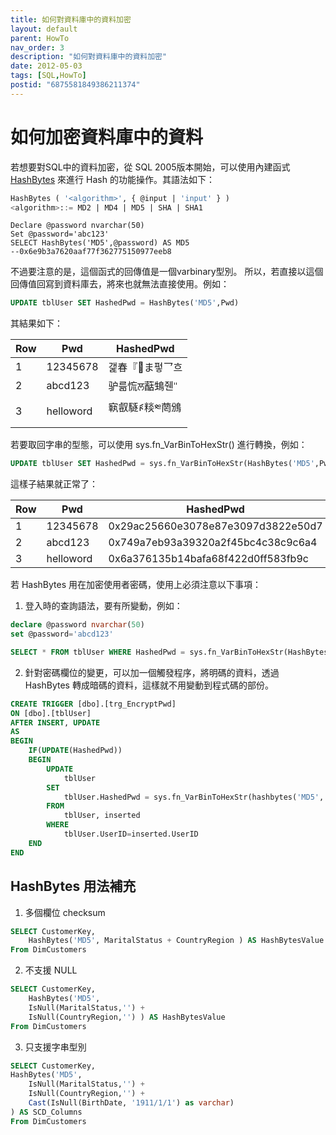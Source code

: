 ```yaml
---
title: 如何對資料庫中的資料加密
layout: default
parent: HowTo
nav_order: 3
description: "如何對資料庫中的資料加密"
date: 2012-05-03
tags: [SQL,HowTo]
postid: "6875581849386211374"
---
```

# 如何加密資料庫中的資料

若想要對SQL中的資料加密，從 SQL 2005版本開始，可以使用內建函式 [HashBytes](http://msdn.microsoft.com/zh-tw/library/ms174415.aspx) 來進行 Hash 的功能操作。其語法如下：

```sql
HashBytes ( '<algorithm>', { @input | 'input' } )
<algorithm>::= MD2 | MD4 | MD5 | SHA | SHA1
```

```
Declare @password nvarchar(50)
Set @password='abc123'
SELECT HashBytes('MD5',@password) AS MD5
--0x6e9b3a7620aaf77f362775150977eeb8
```

不過要注意的是，這個函式的回傳值是一個varbinary型別。  所以，若直接以這個回傳值回寫到資料庫去，將來也就無法直接使用。例如：  
```sql
UPDATE tblUser SET HashedPwd = HashBytes('MD5',Pwd)
```

其結果如下：

| Row | Pwd | HashedPwd |
| --- | --- | --- |
| 1 | 12345678 | 갩春『ま펗⺂흐 |
| 2 | abcd123 | 驴륾㤺ਲ䔯䲼줸꓆ |
| 3 | helloword | 㝪㕡䮱ꚯ䊏༭菵鳻 |

若要取回字串的型態，可以使用 sys.fn_VarBinToHexStr() 進行轉換，例如：

```sql
UPDATE tblUser SET HashedPwd = sys.fn_VarBinToHexStr(HashBytes('MD5',Pwd))
```

這樣子結果就正常了：

| Row | Pwd | HashedPwd |
| --- | --- | --- |
| 1 | 12345678 | 0x29ac25660e3078e87e3097d3822e50d7 |
| 2 | abcd123 | 0x749a7eb93a39320a2f45bc4c38c9c6a4 |
| 3 | helloword | 0x6a376135b14bafa68f422d0ff583fb9c |

若 HashBytes 用在加密使用者密碼，使用上必須注意以下事項：

1. 登入時的查詢語法，要有所變動，例如：  
```sql
declare @password nvarchar(50)
set @password='abcd123'

SELECT * FROM tblUser WHERE HashedPwd = sys.fn_VarBinToHexStr(HashBytes('MD5',@password))
```
2. 針對密碼欄位的變更，可以加一個觸發程序，將明碼的資料，透過 HashBytes 轉成暗碼的資料，這樣就不用變動到程式碼的部份。   ```sql
CREATE TRIGGER [dbo].[trg_EncryptPwd]
ON [dbo].[tblUser]
AFTER INSERT, UPDATE
AS 
BEGIN
	IF(UPDATE(HashedPwd))
	BEGIN
		UPDATE 
			tblUser 
		SET 
			tblUser.HashedPwd = sys.fn_VarBinToHexStr(hashbytes('MD5', cast(inserted.HashedPwd as nvarchar(50))))
		FROM 
			tblUser, inserted 
		WHERE 
			tblUser.UserID=inserted.UserID
	END
END	
```

## HashBytes 用法補充

1. 多個欄位 checksum

```sql
SELECT CustomerKey, 
	HashBytes('MD5', MaritalStatus + CountryRegion ) AS HashBytesValue
From DimCustomers
```

2. 不支援 NULL
```sql
SELECT CustomerKey, 
	HashBytes('MD5', 
	IsNull(MaritalStatus,'') + 
	IsNull(CountryRegion,'') ) AS HashBytesValue 
From DimCustomers
```

3. 只支援字串型別
```sql
SELECT CustomerKey, 
HashBytes('MD5', 
	IsNull(MaritalStatus,'') + 
	IsNull(CountryRegion,'') + 
	Cast(IsNull(BirthDate, '1911/1/1') as varchar) 
) AS SCD_Columns 
From DimCustomers
```